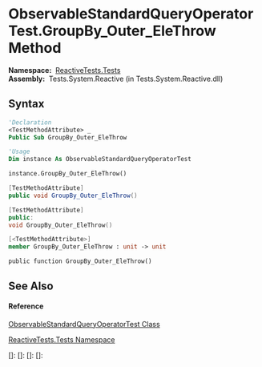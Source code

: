 # ObservableStandardQueryOperatorTest.GroupBy\_Outer\_EleThrow Method

**Namespace:**  [ReactiveTests.Tests](ReactiveTests.Tests\ReactiveTests.Tests.md)  
**Assembly:**  Tests.System.Reactive (in Tests.System.Reactive.dll)

## Syntax

```vb
'Declaration
<TestMethodAttribute> _
Public Sub GroupBy_Outer_EleThrow
```

```vb
'Usage
Dim instance As ObservableStandardQueryOperatorTest

instance.GroupBy_Outer_EleThrow()
```

```csharp
[TestMethodAttribute]
public void GroupBy_Outer_EleThrow()
```

```c++
[TestMethodAttribute]
public:
void GroupBy_Outer_EleThrow()
```

```fsharp
[<TestMethodAttribute>]
member GroupBy_Outer_EleThrow : unit -> unit 
```

```jscript
public function GroupBy_Outer_EleThrow()
```

## See Also

#### Reference

[ObservableStandardQueryOperatorTest Class](ObservableStandardQueryOperatorTest\ObservableStandardQueryOperatorTest.md)

[ReactiveTests.Tests Namespace](ReactiveTests.Tests\ReactiveTests.Tests.md)

[]: 
[]: 
[]: 
[]: 